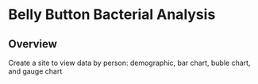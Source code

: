 # Belly Button Bacterial Analysis
## Overview
Create a site to view data by person: demographic, bar chart, buble chart, and gauge chart
